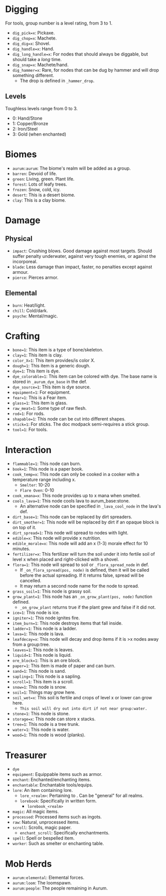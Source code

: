 # Digging
For tools, group number is a level rating, from 3 to 1.
* `dig_pick=x`: Pickaxe.
* `dig_chop=x`: Machete.
* `dig_dig=x`: Shovel.
* `dig_handle=x`: Hand.
* `dig_long_handle=x`: For nodes that should always be diggable, but should take a *long* time.
* `dig_snap=x`: Machete/hand.
* `dig_hammer=x`: Rare, for nodes that can be dug by hammer and will drop something different.
	* The drop is defined in `_hammer_drop`.

## Levels
Toughless levels range from 0 to 3.
* 0: Hand/Stone
* 1: Copper/Bronze
* 2: Iron/Steel
* 3: Gold (when enchanted)

# Biomes
* `aurum:aurum`: The biome's realm will be added as a group.
* `barren`: Devoid of life.
* `green`: Living, green. Plant life.
* `forest`: Lots of leafy trees.
* `frozen`: Snow, cold, icy.
* `desert`: This is a desert biome.
* `clay`: This is a clay biome.

# Damage
## Physical
* `impact`: Crushing blows. Good damage against most targets. Should suffer penalty underwater, against very tough enemies, or against the incorporeal.
* `blade`: Less damage than impact, faster, no penalties except against armour.
* `pierce`: Pierces armor.

## Elemental
* `burn`: Heat/light.
* `chill`: Cold/dark.
* `psyche`: Mental/magic.

# Crafting
* `bone=1`: This item is a type of bone/skeleton.
* `clay=1`: This item is clay.
* `color_X=1`: This item provides/is color X.
* `dough=1`: This item is a generic dough.
* `dye=1`: This item is dye.
* `dye_colorable=1`: This item can be colored with dye. The base name is stored in `_aurum_dye_base` in the def.
* `dye_source=1`: This item is dye source.
* `equipment=1`: For equipment.
* `fear=1`: This is a Fear item.
* `glass=1`: This item is glass.
* `raw_meat=1`: Some type of raw flesh.
* `rod=1`: For rods.
* `shapable=1`: This node can be cut into different shapes.
* `stick=1`: For sticks. The doc modpack semi-requires a stick group.
* `tool=1`: For tools.

# Interaction
* `flammable=1`: This node can burn.
* `book=1`: This node is a paper book.
* `cook_temp=x`: This node can only be cooked in a cooker with a temperature range including x.
	* `Smelter`: 10-20
	* `Flare Oven`: 0-10
* `cook_xmana=x`: This node provides up to x mana when smelted.
* `cools_lava=1`: This node cools lava to aurum_base:stone.
	* An alternative node can be specified in `_lava_cool_node` in the lava's def.
* `dirt_base=1`: This node can be replaced by dirt spreaders.
* `dirt_smother=1`: This node will be replaced by dirt if an opaque block is on top of it.
* `dirt_spread=1`: This node will spread to nodes with light.
* `edible=x`: This node will provide x nutrition.
* `edible_morale=x`: This node will add an x (1-3) morale effect for 10 minutes.
* `fertilizer=x`: This fertilizer will turn the soil under it into fertile soil of level x when placed and right-clicked with a shovel.
* `flora=1`: This node will spread to soil or `_flora_spread_node` in def.
	* If `_on_flora_spread(pos, node)` is defined, then it will be called before the actual spreading. If it returns false, spread will be cancelled.
	* It may return a second node name for the node to spread.
* `grass_soil=1`: This node is grassy soil.
* `grow_plant=1`: This node has an `_on_grow_plant(pos, node)` function defined.
	* `_on_grow_plant` returns true if the plant grew and false if it did not.
* `ice=1`: This node is ice.
* `igniter=1`: This node ignites fire.
* `item_burn=1`: This node destroys items that fall inside.
* `ladder=1`: This node is a ladder.
* `lava=1`: This node is lava.
* `leafdecay=x`: This node will decay and drop items if it is >x nodes away from a group:tree.
* `leaves=1`: This node is leaves.
* `liquid=1`: This node is liquid.
* `ore_block=1`: This is an ore block.
* `paper=1`: This item is made of paper and can burn.
* `sand=1`: This node is sand.
* `sapling=1`: This node is a sapling.
* `scroll=1`: This item is a scroll.
* `snow=1`: This node is snow.
* `soil=1`: Things may grow here.
* `soil_wet=x`: This soil is fertile and crops of level x or lower can grow here.
	* `This soil will dry out into dirt if not near group:water.`
* `stone=1`: This node is stone.
* `storage=x`: This node can store x stacks.
* `tree=1`: This node is a tree trunk.
* `water=1`: This node is water.
* `wood=1`: This node is wood (planks).

# Treasurer
* `dye`
* `equipment`: Equippable items such as armor.
* `enchant`: Enchanted/enchanting items.
* `enchantable`: Enchantable tools/equips.
* `lore`: An item containing lore.
	* `lore_<realm>`: Pertaining to <realm>. Can be "general" for all realms.
	* `lorebook`: Specifically in written form.
		* `lorebook_<realm>`
* `magic`: All magic items.
* `processed`: Processed items such as ingots.
* `raw`: Natural, unprocessed items.
* `scroll`: Scrolls, magic paper.
	* `enchant_scroll`: Specifically enchantments.
* `spell`: Spell or bespelled item.
* `worker`: Such as smelter or enchanting table.

# Mob Herds
* `aurum:elemental`: Elemental forces.
* `aurum:loom`: The loomspawn.
* `aurum:people`: The people remaining in Aurum.
